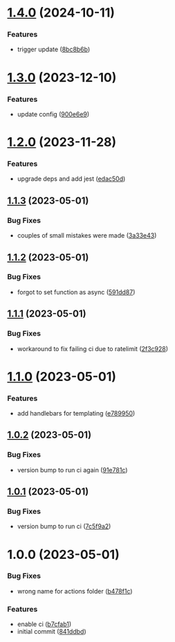 # [1.4.0](https://github.com/alex73630/create-a8-app/compare/v1.3.0...v1.4.0) (2024-10-11)


### Features

* trigger update ([8bc8b6b](https://github.com/alex73630/create-a8-app/commit/8bc8b6b0b6257cf17f4abd549edfd098e18853ae))

# [1.3.0](https://github.com/alex73630/create-a8-app/compare/v1.2.0...v1.3.0) (2023-12-10)


### Features

* update config ([900e6e9](https://github.com/alex73630/create-a8-app/commit/900e6e914b2b2378a5b0a8230c94dc314662d812))

# [1.2.0](https://github.com/alex73630/create-a8-app/compare/v1.1.3...v1.2.0) (2023-11-28)


### Features

* upgrade deps and add jest ([edac50d](https://github.com/alex73630/create-a8-app/commit/edac50de3496b97dfeac8a519e5d9c3c4e51d66f))

## [1.1.3](https://github.com/alex73630/create-a8-app/compare/v1.1.2...v1.1.3) (2023-05-01)


### Bug Fixes

* couples of small mistakes were made ([3a33e43](https://github.com/alex73630/create-a8-app/commit/3a33e438a23cf932711bf352e6a9d2d0e756219c))

## [1.1.2](https://github.com/alex73630/create-a8-app/compare/v1.1.1...v1.1.2) (2023-05-01)


### Bug Fixes

* forgot to set function as async ([591dd87](https://github.com/alex73630/create-a8-app/commit/591dd87f6d9faea2f5928ed962f2af4a04f16c5c))

## [1.1.1](https://github.com/alex73630/create-a8-app/compare/v1.1.0...v1.1.1) (2023-05-01)


### Bug Fixes

* workaround to fix failing ci due to ratelimit ([2f3c928](https://github.com/alex73630/create-a8-app/commit/2f3c9283ab9bdd69d2262034ffa44a94c415bba6))

# [1.1.0](https://github.com/alex73630/create-a8-app/compare/v1.0.2...v1.1.0) (2023-05-01)


### Features

* add handlebars for templating ([e789950](https://github.com/alex73630/create-a8-app/commit/e789950ed65b8290f8f2368bd03379ca425e64a2))

## [1.0.2](https://github.com/alex73630/create-a8-app/compare/v1.0.1...v1.0.2) (2023-05-01)

### Bug Fixes

-   version bump to run ci again ([91e781c](https://github.com/alex73630/create-a8-app/commit/91e781c5c20462da4397e3a71cef8001a0657012))

## [1.0.1](https://github.com/alex73630/create-a8-app/compare/v1.0.0...v1.0.1) (2023-05-01)

### Bug Fixes

-   version bump to run ci ([7c5f9a2](https://github.com/alex73630/create-a8-app/commit/7c5f9a20e37d93086be0bcc88843620c3f54eb58))

# 1.0.0 (2023-05-01)

### Bug Fixes

-   wrong name for actions folder ([b478f1c](https://github.com/alex73630/create-a8-app/commit/b478f1c530697e67073b5d8862377074e1e6ba42))

### Features

-   enable ci ([b7cfab1](https://github.com/alex73630/create-a8-app/commit/b7cfab142583da5b3fb7ace0cc124f67e7189598))
-   initial commit ([841ddbd](https://github.com/alex73630/create-a8-app/commit/841ddbd5fbf4b9061e9ec6a89ae7d384c053a701))
